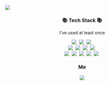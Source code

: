 <!--
### Hi there 👋

**minjiD/minjiD** is a ✨ _special_ ✨ repository because its `README.md` (this file) appears on your GitHub profile.

Here are some ideas to get you started:

- 🔭 I’m currently working on ...
- 🌱 I’m currently learning ...
- 👯 I’m looking to collaborate on ...
- 🤔 I’m looking for help with ...
- 💬 Ask me about ...
- 📫 How to reach me: ...
- 😄 Pronouns: ...
- ⚡ Fun fact: ...
-->

<html>
<head>
</head>
<body>
  <img src="https://capsule-render.vercel.app/api?type=waving&color=auto&height=300&section=header&text=Hello&#128522;%20I&rsquo;m%20MINJI&fontSize=90" align="center" />
  
  <h3 align="center">📚 Tech Stack 📚</h3>
  <p align="center">I've used at least once</p>
  <p align="center">
    <img src="https://img.shields.io/badge/Java-007396?style=flat-square&logo=Java&logoColor=white"/></a>&nbsp
    <img src="https://img.shields.io/badge/Python-3766AB?style=flat-square&logo=Python&logoColor=white"/></a>&nbsp 
    <img src="https://img.shields.io/badge/Javascript-ffb13b?style=flat-square&logo=javascript&logoColor=white"/></a>&nbsp 
    <br>
    <img src="https://img.shields.io/badge/Spring-6DB33F?style=flat-square&logo=Spring&logoColor=white"/></a>&nbsp
    <img src="https://img.shields.io/badge/SpringBoot-6DB33F?style=flat-square&logo=SpringBoot&logoColor=white"/></a>&nbsp 
    <img src="https://img.shields.io/badge/Vue.js-339933?style=flat-square&logo=Node.js&logoColor=white"/></a>&nbsp
    <img src="https://img.shields.io/badge/JQuery-0769AD?style=flat-square&logo=JQuery&logoColor=white"/></a>&nbsp
    <br>
    <img src="https://img.shields.io/badge/Mysql-E6B91E?style=flat-square&logo=MySql&logoColor=white"/></a>&nbsp 
    <img src="https://img.shields.io/badge/Oracle-F80000?style=flat-square&logo=Oracle&logoColor=white"/></a>&nbsp 
    <img src="https://img.shields.io/badge/Mssql-E6B91E?style=flat-square&logo=MsSql&logoColor=white"/></a>&nbsp 
    <img src="https://img.shields.io/badge/AWS-232F3E?style=flat-square&logo=AmazonAWS&logoColor=white"/></a>&nbsp 
    <img src="https://img.shields.io/badge/Docker-2496ED?style=flat-square&logo=Docker&logoColor=white"/></a>&nbsp 
  </p>

  <h3 align="center">Me</h3>
  <p align="center">
    <a href="mailto:ssosso12347@gmail.com"><img src="https://img.shields.io/badge/Gmail-d14836?style=flat-square&logo=Gmail&logoColor=white&link=kimhyein7110@gmail.com"/></a>
  </p>
</body>
</html>
